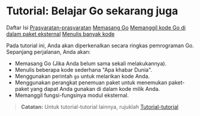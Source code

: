 # Tutorial: Belajar Go sekarang juga

Daftar Isi
[Prasyaratan-prasyaratan](#prasyarat-prasyarat)
[Memasang Go](#memasang-go)
[Memanggil kode Go di dalam paket eksternal](#memanggil-kode-go-di-dalam-paket-eksternal)
[Menulis banyak kode](#menulis-banyak-kode)

Pada tutorial ini, Anda akan diperkenalkan secara ringkas pemrograman Go. Sepanjang perjalanan, Anda akan:
- Memasang Go (Jika Anda belum sama sekali melakukannya).
- Menulis beberapa kode sederhana "Apa khabar Dunia".
- Menggunakan perintah `go` untuk melarikan kode Anda.
- Menggunakan perangkat penemuan paket untuk menemukan paket-paket yang dapat Anda gunakan di dalam kode milik Anda.
- Memanggil fungsi-fungsinya modul eksternal.

>**Catatan:** Untuk tutorial-tutorial lainnya, rujuklah [Tutorial-tutorial](#tutorial-tutorial)
